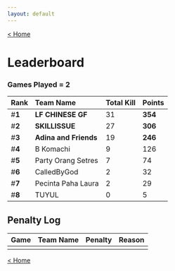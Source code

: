 ```yaml
---
layout: default
---
```


[< Home](./)

# **Leaderboard**

### Games Played = 2

|  Rank  | Team Name             | Total Kill | **Points** |
|:-------|:----------------------|:-----------|:-----------|
| #**1** | **LF CHINESE GF** | 31 | **354** | 
| #**2** | **SKILLISSUE** | 27 | **306** | 
| #**3** | **Adina and Friends** | 19 | **246** | 
| #**4** | B Komachi | 9 | 126 | 
| #**5** | Party Orang Setres | 7 | 74 | 
| #**6** | CalledByGod | 2 | 32 | 
| #**7** | Pecinta Paha Laura | 2 | 29 | 
| #**8** | TUYUL | 0 | 5 | 

## Penalty Log

|  Game  | Team Name | Penalty | Reason                |
|:-------|:----------|:--------|:----------------------|
|        |           |         |                       |
    
[< Home](./)
    